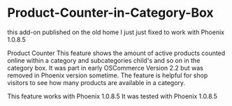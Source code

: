 # Product-Counter-in-Category-Box

this add-on published on the old home
I just just fixed to work with Phoenix 1.0.8.5

Product Counter
This feature shows the amount of active products counted online within a category and subcategories child's and so on in the category box. 
It was part in early OSCommerce Version 2.2 but was removed in Phoenix version sometime. 
The feature is helpful for shop visitors to see how many products are available in a category.

This feature works with Phoenix 1.0.8.5 
It was tested with Phoenix 1.0.8.5 





